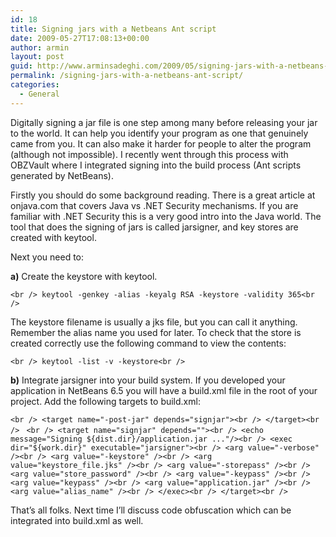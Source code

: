 ```yaml
---
id: 18
title: Signing jars with a Netbeans Ant script
date: 2009-05-27T17:08:13+00:00
author: armin
layout: post
guid: http://www.arminsadeghi.com/2009/05/signing-jars-with-a-netbeans-ant-script/
permalink: /signing-jars-with-a-netbeans-ant-script/
categories:
  - General
---
```

Digitally signing a jar file is one step among many before releasing your jar to the world. It can help you identify your program as one that genuinely came from you. It can also make it harder for people to alter the program (although not impossible). I recently went through this process with OBZVault where I integrated signing into the build process (Ant scripts generated by NetBeans).

<!--more-->

Firstly you should do some background reading. There is a great article at onjava.com that covers Java vs .NET Security mechanisms. If you are familiar with .NET Security this is a very good intro into the Java world. The tool that does the signing of jars is called jarsigner, and key stores are created with keytool.

Next you need to:

**a)** Create the keystore with keytool.
  
`<br />
keytool -genkey -alias -keyalg RSA -keystore -validity 365<br />
` 
  
The keystore filename is usually a jks file, but you can call it anything. Remember the alias name you used for later. To check that the store is created correctly use the following command to view the contents:
  
`<br />
keytool -list -v -keystore<br />
` 
  
**b)** Integrate jarsigner into your build system. If you developed your application in NetBeans 6.5 you will have a build.xml file in the root of your project. Add the following targets to build.xml:
  
`<br />
<target name="-post-jar" depends="signjar"><br />
</target><br />
` `<br />
<target name="signjar" depends=""><br />
<echo message="Signing ${dist.dir}/application.jar ..."/><br />
<exec dir="${work.dir}" executable="jarsigner"><br />
<arg value="-verbose" /><br />
<arg value="-keystore" /><br />
<arg value="keystore_file.jks" /><br />
<arg value="-storepass" /><br />
<arg value="store_password" /><br />
<arg value="-keypass" /><br />
<arg value="keypass" /><br />
<arg value="application.jar" /><br />
<arg value="alias_name" /><br />
</exec><br />
</target><br />
` 
  
That&#8217;s all folks. Next time I&#8217;ll discuss code obfuscation which can be integrated into build.xml as well.
